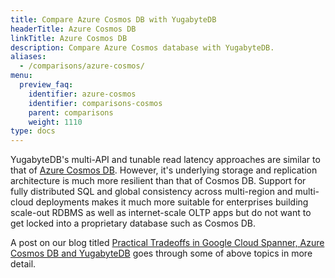 ```yaml
---
title: Compare Azure Cosmos DB with YugabyteDB
headerTitle: Azure Cosmos DB
linkTitle: Azure Cosmos DB
description: Compare Azure Cosmos database with YugabyteDB.
aliases:
  - /comparisons/azure-cosmos/
menu:
  preview_faq:
    identifier: azure-cosmos
    identifier: comparisons-cosmos
    parent: comparisons
    weight: 1110
type: docs
---
```


YugabyteDB's multi-API and tunable read latency approaches are similar to that of [Azure Cosmos DB](https://azure.microsoft.com/en-us/blog/a-technical-overview-of-azure-cosmos-db/). However, it's underlying storage and replication architecture is much more resilient than that of Cosmos DB. Support for fully distributed SQL and global consistency across multi-region and multi-cloud deployments makes it much more suitable for enterprises building scale-out RDBMS as well as internet-scale OLTP apps but do not want to get locked into a proprietary database such as Cosmos DB.

A post on our blog titled [Practical Tradeoffs in Google Cloud Spanner, Azure Cosmos DB and YugabyteDB](https://www.yugabyte.com/blog/practical-tradeoffs-in-google-cloud-spanner-azure-cosmos-db-and-yugabyte-db/) goes through some of above topics in more detail.
